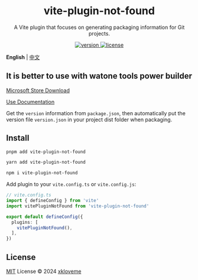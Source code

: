 <h1 align="center">vite-plugin-not-found</h1>

<p align="center">
A Vite plugin that focuses on generating packaging information for Git projects.
</p>

<p align="center">
  <a href="https://www.npmjs.com/package/vite-plugin-not-found">
    <img src="https://img.shields.io/npm/v/vite-plugin-not-found?color=orange&label=" alt="version" />
  </a>
  <a href="https://github.com/qmhc/vite-plugin-not-found/blob/main/LICENSE">
    <img src="https://img.shields.io/npm/l/vite-plugin-not-found" alt="license" />
  </a>
</p>


**English** | [中文](./README.zh-CN.md)

## It is better to use with watone tools power builder

[Microsoft Store Download](https://microsoftedge.microsoft.com/addons/detail/%E5%8D%8E%E9%80%9A%E4%BA%91%E5%BC%80%E5%8F%91%E5%B7%A5%E5%85%B7/afmbapanbkfkkpknjdepbafobedckoeg?hl=zh-CN)

[Use Documentation](https://wt-front-end.github.io/wt-docs/wt-edge.html)

Get the `version` information from `package.json`, then automatically put the version file `version.json` in your project dist folder when packaging.


## Install
```bash
pnpm add vite-plugin-not-found
```
```bash
yarn add vite-plugin-not-found
```

```bash
npm i vite-plugin-not-found
```

Add plugin to your `vite.config.ts` or `vite.config.js`:

```ts
// vite.config.ts
import { defineConfig } from 'vite'
import vitePluginNotFound from 'vite-plugin-not-found'

export default defineConfig({
  plugins: [
    vitePluginNotFound(),
  ],
})

```

## License

[MIT](./LICENSE) License © 2024 [xkloveme](https://github.com/xkloveme)
